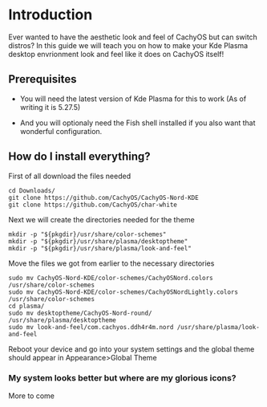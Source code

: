 # Introduction

Ever wanted to have the aesthetic look and feel of CachyOS but can switch distros? In this guide we will teach you on how to make your Kde Plasma desktop envrionment look and feel like it does on CachyOS itself!

## Prerequisites

- You will need the latest version of Kde Plasma for this to work (As of writing it is 5.27.5)

- And you will optionaly need the Fish shell installed if you also want that wonderful configuration.

## How do I install everything?

First of all download the files needed

```
cd Downloads/
git clone https://github.com/CachyOS/CachyOS-Nord-KDE
git clone https://github.com/CachyOS/char-white
```

Next we will create the directories needed for the theme
```
mkdir -p "${pkgdir}/usr/share/color-schemes"
mkdir -p "${pkgdir}/usr/share/plasma/desktoptheme"
mkdir -p "${pkgdir}/usr/share/plasma/look-and-feel"
```
Move the files we got from earlier to the necessary directories

```
sudo mv CachyOS-Nord-KDE/color-schemes/CachyOSNord.colors /usr/share/color-schemes
sudo mv CachyOS-Nord-KDE/color-schemes/CachyOSNordLightly.colors /usr/share/color-schemes
cd plasma/
sudo mv desktoptheme/CachyOS-Nord-round/ /usr/share/plasma/desktoptheme
sudo mv look-and-feel/com.cachyos.ddh4r4m.nord /usr/share/plasma/look-and-feel
```

Reboot your device and go into your system settings and the global theme should appear in Appearance>Global Theme

### My system looks better but where are my glorious icons?

More to come

